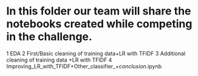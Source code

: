 # In this folder our team will share the notebooks created while competing in the challenge. 
1 EDA 
2 First/Basic cleaning of training data+LR with TFIDF 
3 Additional cleaning of training data +LR with TFIDF 
4 Improving_LR_with_TFIDF+Other_classifier_+_conclusion_.ipynb

